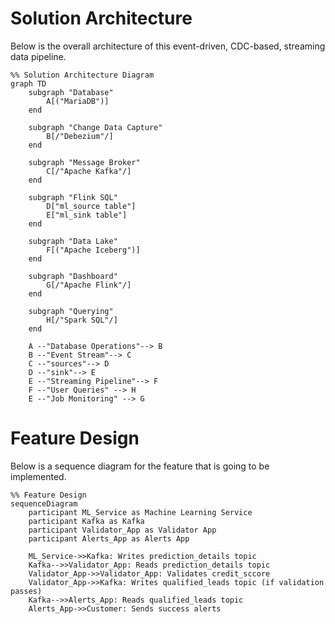 # Solution Architecture

Below is the overall architecture of this event-driven, CDC-based, streaming 
data pipeline.

```mermaid
%% Solution Architecture Diagram
graph TD
    subgraph "Database"
        A[("MariaDB")]
    end

    subgraph "Change Data Capture"
        B[/"Debezium"/]
    end

    subgraph "Message Broker"
        C[/"Apache Kafka"/]
    end

    subgraph "Flink SQL"
        D["ml_source table"]
        E["ml_sink table"]
    end

    subgraph "Data Lake"
        F[("Apache Iceberg")]
    end

    subgraph "Dashboard"
        G[/"Apache Flink"/]
    end

    subgraph "Querying"
        H[/"Spark SQL"/]
    end

    A --"Database Operations"--> B
    B --"Event Stream"--> C
    C --"sources"--> D
    D --"sink"--> E
    E --"Streaming Pipeline"--> F
    F --"User Queries" --> H
    E --"Job Monitoring" --> G
```

# Feature Design

Below is a sequence diagram for the feature that is going to be implemented.

```mermaid
%% Feature Design
sequenceDiagram
    participant ML_Service as Machine Learning Service
    participant Kafka as Kafka
    participant Validator_App as Validator App
    participant Alerts_App as Alerts App

    ML_Service->>Kafka: Writes prediction_details topic
    Kafka-->>Validator_App: Reads prediction_details topic
    Validator_App->>Validator_App: Validates credit_sccore
    Validator_App->>Kafka: Writes qualified_leads topic (if validation passes)
    Kafka-->>Alerts_App: Reads qualified_leads topic
    Alerts_App->>Customer: Sends success alerts
```